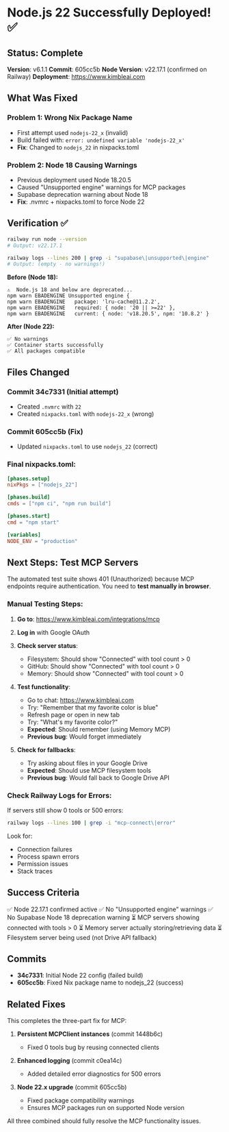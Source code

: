 # Node.js 22 Successfully Deployed! ✅

## Status: Complete

**Version**: v6.1.1
**Commit**: 605cc5b
**Node Version**: v22.17.1 (confirmed on Railway)
**Deployment**: https://www.kimbleai.com

## What Was Fixed

### Problem 1: Wrong Nix Package Name
- First attempt used `nodejs-22_x` (invalid)
- Build failed with: `error: undefined variable 'nodejs-22_x'`
- **Fix**: Changed to `nodejs_22` in nixpacks.toml

### Problem 2: Node 18 Causing Warnings
- Previous deployment used Node 18.20.5
- Caused "Unsupported engine" warnings for MCP packages
- Supabase deprecation warning about Node 18
- **Fix**: .nvmrc + nixpacks.toml to force Node 22

## Verification ✅

```bash
railway run node --version
# Output: v22.17.1
```

```bash
railway logs --lines 200 | grep -i "supabase\|unsupported\|engine"
# Output: (empty - no warnings!)
```

**Before (Node 18):**
```
⚠️  Node.js 18 and below are deprecated...
npm warn EBADENGINE Unsupported engine {
npm warn EBADENGINE   package: 'lru-cache@11.2.2',
npm warn EBADENGINE   required: { node: '20 || >=22' },
npm warn EBADENGINE   current: { node: 'v18.20.5', npm: '10.8.2' }
```

**After (Node 22):**
```
✅ No warnings
✅ Container starts successfully
✅ All packages compatible
```

## Files Changed

### Commit 34c7331 (Initial attempt)
- Created `.nvmrc` with `22`
- Created `nixpacks.toml` with `nodejs-22_x` (wrong)

### Commit 605cc5b (Fix)
- Updated `nixpacks.toml` to use `nodejs_22` (correct)

### Final nixpacks.toml:
```toml
[phases.setup]
nixPkgs = ["nodejs_22"]

[phases.build]
cmds = ["npm ci", "npm run build"]

[phases.start]
cmd = "npm start"

[variables]
NODE_ENV = "production"
```

## Next Steps: Test MCP Servers

The automated test suite shows 401 (Unauthorized) because MCP endpoints require authentication. You need to **test manually in browser**.

### Manual Testing Steps:

1. **Go to**: https://www.kimbleai.com/integrations/mcp
2. **Log in** with Google OAuth
3. **Check server status**:
   - Filesystem: Should show "Connected" with tool count > 0
   - GitHub: Should show "Connected" with tool count > 0
   - Memory: Should show "Connected" with tool count > 0

4. **Test functionality**:
   - Go to chat: https://www.kimbleai.com
   - Try: "Remember that my favorite color is blue"
   - Refresh page or open in new tab
   - Try: "What's my favorite color?"
   - **Expected**: Should remember (using Memory MCP)
   - **Previous bug**: Would forget immediately

5. **Check for fallbacks**:
   - Try asking about files in your Google Drive
   - **Expected**: Should use MCP filesystem tools
   - **Previous bug**: Would fall back to Google Drive API

### Check Railway Logs for Errors:

If servers still show 0 tools or 500 errors:

```bash
railway logs --lines 100 | grep -i "mcp-connect\|error"
```

Look for:
- Connection failures
- Process spawn errors
- Permission issues
- Stack traces

## Success Criteria

✅ Node 22.17.1 confirmed active
✅ No "Unsupported engine" warnings
✅ No Supabase Node 18 deprecation warning
⏳ MCP servers showing connected with tools > 0
⏳ Memory server actually storing/retrieving data
⏳ Filesystem server being used (not Drive API fallback)

## Commits

- **34c7331**: Initial Node 22 config (failed build)
- **605cc5b**: Fixed Nix package name to nodejs_22 (success)

## Related Fixes

This completes the three-part fix for MCP:

1. **Persistent MCPClient instances** (commit 1448b6c)
   - Fixed 0 tools bug by reusing connected clients

2. **Enhanced logging** (commit c0ea14c)
   - Added detailed error diagnostics for 500 errors

3. **Node 22.x upgrade** (commit 605cc5b)
   - Fixed package compatibility warnings
   - Ensures MCP packages run on supported Node version

All three combined should fully resolve the MCP functionality issues.
